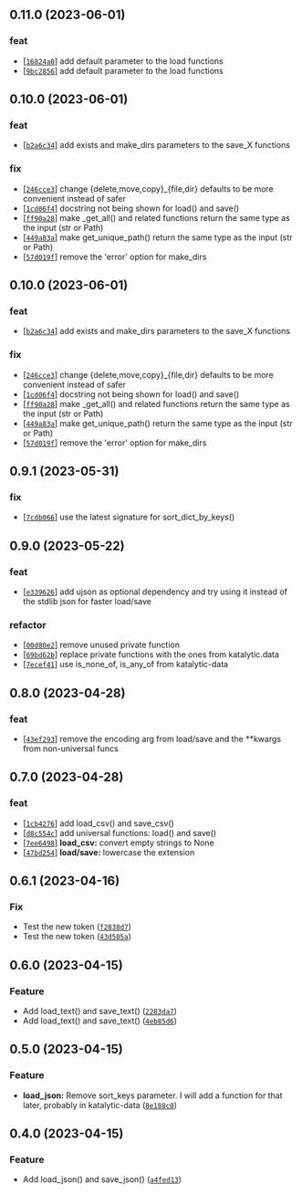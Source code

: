 ## 0.11.0 (2023-06-01)
### feat
- [[`16824a0`](https://gitlab.com/katalytic/katalytic-files/commit/16824a05a641d9dc33b4dffbf196844a49fda7dc)] add default parameter to the load functions
- [[`9bc2856`](https://gitlab.com/katalytic/katalytic-files/commit/9bc2856d4ebe4b27eb8b9a22a4a2913ac415f40c)] add default parameter to the load functions


## 0.10.0 (2023-06-01)
### feat
- [[`b2a6c34`](https://gitlab.com/katalytic/katalytic-files/commit/b2a6c345943e9fdb1b2972ca39f7541f5b0dda2d)] add exists and make_dirs parameters to the save_X functions
### fix
- [[`246cce3`](https://gitlab.com/katalytic/katalytic-files/commit/246cce364cf094a57d860c94def8ef7aee0d5bd0)] change {delete,move,copy}_{file,dir} defaults to be more convenient instead of safer
- [[`1cd06f4`](https://gitlab.com/katalytic/katalytic-files/commit/1cd06f420f3aa915b97c0bf752401a347bc4188a)] docstring not being shown for load() and save()
- [[`ff90a28`](https://gitlab.com/katalytic/katalytic-files/commit/ff90a28647d3a5c28b4f0129e19b723d16cb3e06)] make _get_all() and related functions return the same type as the input (str or Path)
- [[`449a83a`](https://gitlab.com/katalytic/katalytic-files/commit/449a83ae8e2b38943fa9f05d4022e18a67b61fee)] make get_unique_path() return the same type as the input (str or Path)
- [[`57d019f`](https://gitlab.com/katalytic/katalytic-files/commit/57d019fe02df36a4b423502f96f5a9312bb8f9ed)] remove the 'error' option for make_dirs


## 0.10.0 (2023-06-01)
### feat
- [[`b2a6c34`](https://gitlab.com/katalytic/katalytic-files/commit/b2a6c345943e9fdb1b2972ca39f7541f5b0dda2d)] add exists and make_dirs parameters to the save_X functions
### fix
- [[`246cce3`](https://gitlab.com/katalytic/katalytic-files/commit/246cce364cf094a57d860c94def8ef7aee0d5bd0)] change {delete,move,copy}_{file,dir} defaults to be more convenient instead of safer
- [[`1cd06f4`](https://gitlab.com/katalytic/katalytic-files/commit/1cd06f420f3aa915b97c0bf752401a347bc4188a)] docstring not being shown for load() and save()
- [[`ff90a28`](https://gitlab.com/katalytic/katalytic-files/commit/ff90a28647d3a5c28b4f0129e19b723d16cb3e06)] make _get_all() and related functions return the same type as the input (str or Path)
- [[`449a83a`](https://gitlab.com/katalytic/katalytic-files/commit/449a83ae8e2b38943fa9f05d4022e18a67b61fee)] make get_unique_path() return the same type as the input (str or Path)
- [[`57d019f`](https://gitlab.com/katalytic/katalytic-files/commit/57d019fe02df36a4b423502f96f5a9312bb8f9ed)] remove the 'error' option for make_dirs


## 0.9.1 (2023-05-31)
### fix
- [[`7cdb066`](https://gitlab.com/katalytic/katalytic-files/commit/7cdb066ac2833fb9977ddffafb8f843d066ce1e8)] use the latest signature for sort_dict_by_keys()


## 0.9.0 (2023-05-22)
### feat
- [[`e339626`](https://gitlab.com/katalytic/katalytic-files/commit/e33962652287c979406ecc533da7a55e9cb58e50)] add ujson as optional dependency and try using it instead of the stdlib json for faster load/save
### refactor
- [[`00d80e2`](https://gitlab.com/katalytic/katalytic-files/commit/00d80e2b4b273e595a6f174750a0e69f29540387)] remove unused private function
- [[`69bd62b`](https://gitlab.com/katalytic/katalytic-files/commit/69bd62be521ca9cf2628eb36b79d327995b5509f)] replace private functions with the ones from katalytic.data
- [[`7ecef41`](https://gitlab.com/katalytic/katalytic-files/commit/7ecef418d0cd93f92da959c0c16d2ecdfd6c2218)] use is_none_of, is_any_of from katalytic-data


## 0.8.0 (2023-04-28)
### feat
- [[`43ef293`](https://gitlab.com/katalytic/katalytic-files/commit/43ef293431fafae20d13dbc2798cb78958fea4c4)] remove the encoding arg from load/save and the **kwargs from non-universal funcs


## 0.7.0 (2023-04-28)
### feat
- [[`1cb4276`](https://gitlab.com/katalytic/katalytic-files/commit/1cb4276ed44ff52b8aa33cdf65a358acee213712)] add load_csv() and save_csv()
- [[`d8c554c`](https://gitlab.com/katalytic/katalytic-files/commit/d8c554c8d993b1693b6e264a19c47a9352db9475)] add universal functions: load() and save()
- [[`7ee6498`](https://gitlab.com/katalytic/katalytic-files/commit/7ee6498a7eb7db0192d5dcfe94ce564d25e51082)] **load_csv:** convert empty strings to None
- [[`47bd254`](https://gitlab.com/katalytic/katalytic-files/commit/47bd254fe9fead96b08d75af0f2d878d51bc59c7)] **load/save:** lowercase the extension


## 0.6.1 (2023-04-16)
### Fix
* Test the new token ([`f2838d7`](https://github.com/katalytic/katalytic-files/commit/f2838d7ca49a27e8bbf718fab5d55b64868cf734))
* Test the new token ([`43d505a`](https://github.com/katalytic/katalytic-files/commit/43d505aab96beaa6807188d72aece63de7d9f812))


## 0.6.0 (2023-04-15)
### Feature
* Add load_text() and save_text() ([`2283da7`](https://github.com/katalytic/katalytic-files/commit/2283da70eddcc90f3ff90f14f9c611ffb310adf6))
* Add load_text() and save_text() ([`4eb85d6`](https://github.com/katalytic/katalytic-files/commit/4eb85d66245efad828f14b0ccd48858a473e9394))


## 0.5.0 (2023-04-15)
### Feature
* **load_json:** Remove sort_keys parameter. I will add a function for that later, probably in katalytic-data ([`8e188c0`](https://github.com/katalytic/katalytic-files/commit/8e188c08fc22497090f8ca07d8aaa47aa1856dd4))


## 0.4.0 (2023-04-15)
### Feature
* Add load_json() and save_json() ([`a4fed13`](https://github.com/katalytic/katalytic-files/commit/a4fed135abe77732c337b33ec65b0ffa69f8536d))
